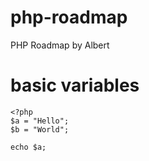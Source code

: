 # php-roadmap
PHP Roadmap by Albert


# basic variables
```
<?php
$a = "Hello";
$b = "World";

echo $a;
```
